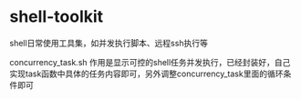 # shell-toolkit
shell日常使用工具集，如并发执行脚本、远程ssh执行等

concurrency_task.sh  作用是显示可控的shell任务并发执行，已经封装好，自己实现task函数中具体的任务内容即可，另外调整concurrency_task里面的循环条件即可
